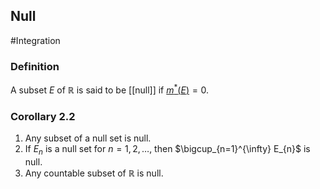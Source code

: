 ## Null
#Integration 
### Definition
A subset $E$ of $\mathbb{R}$ is said to be [[null]] if [$m^{*}(E)$](Outer%20Measure)$=0$.
### Corollary 2.2
1. Any subset of a null set is null.
2. If $E_{n}$ is a null set for $n=1,2, \ldots$, then $\bigcup_{n=1}^{\infty} E_{n}$ is null.
3. Any countable subset of $\mathbb{R}$ is null.
